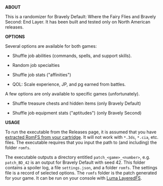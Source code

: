 **ABOUT**

This is a randomizer for Bravely Default: Where the Fairy Flies and
Bravely Second: End Layer. It has been built and tested only on North
American releases.

**OPTIONS**

Several options are available for both games:

- Shuffle job abilities (commands, spells, and support skills).

- Random job specialties

- Shuffle job stats ("affinities")

- QOL: Scale experience, JP, and pg earned from battles.

A few options are only available to specific games (unfortunately).

- Shuffle treasure chests and hidden items (only Bravely Default)

- Shuffle job equipment stats ("aptitudes") (only Bravely Second)

**USAGE**

To run the executable from the Releases page, it is assumed that you
have [extracted RomFS from your
cartridge](https://gist.github.com/PixelSergey/73d0a4bc1437dbaa53a1d1ce849fdda1).
It will not work with `*.3ds`, `*.cia`, etc. files. The executable
requires that you input the path to (and including) the folder
`romfs`.

The executable outputs a directory entitled
```patch_<game>_<number>```, e.g. ```patch_BD_42``` is an output for
Bravely Default with seed 42. This folder contains a spoiler log, a
file `settings.json`, and a folder `romfs`. The settings file is a
record of selected options. The `romfs` folder is the patch generated
for your game. It can be run on your console with [Luma
LayeredFS](https://gist.github.com/PixelSergey/5dbb4a9b90d290736353fa58e4fcbb42).

